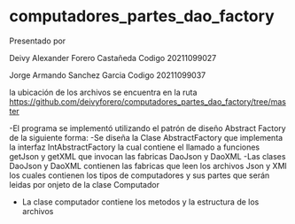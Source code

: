 # computadores_partes_dao_factory

Presentado por 

Deivy Alexander Forero Castañeda
Codigo 20211099027

Jorge Armando Sanchez Garcia
Codigo 20211099037


la ubicación de los archivos se encuentra en la ruta https://github.com/deivyforero/computadores_partes_dao_factory/tree/master

-El programa se implementó utilizando el patrón de diseño Abstract Factory de la siguiente forma:
-Se diseña la Clase AbstractFactory que implementa la interfaz IntAbstractFactory la cual contiene el llamado a funciones getJson y getXML que invocan las fabricas DaoJson y DaoXML
-Las clases DaoJson y DaoXML contienen las fabricas que leen los archivos Json y XMl los cuales contienen los tipos de computadores y sus partes que serán leidas por onjeto de la clase Computador
- La clase computador contiene los metodos y la estructura de los archivos 


